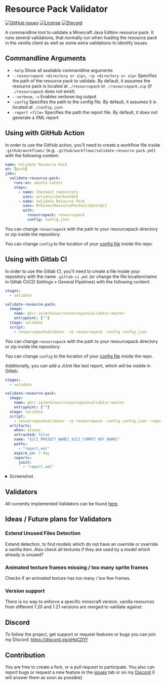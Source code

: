 # Resource Pack Validator
[![GitHub issues](https://img.shields.io/github/issues/MrKinau/ResourcePackValidator)](https://github.com/MrKinau/ResourcePackValidator/issues)
[![License](https://img.shields.io/github/license/MrKinau/ResourcePackValidator)](https://github.com/MrKinau/ResourcePackValidator/blob/master/LICENSE)
[![Discord](https://img.shields.io/discord/550764567282712583?logo=discord)](https://discord.gg/xHpCDYf)

A commandline tool to validate a Minecraft Java Edition resource pack. It runs several validations, that normally run when loading the resource pack in the vanilla client as well as some extra validations to identify issues.

## Commandline Arguments
- `-help` Show all available commandline arguments
- `--resourcepack <directory or zip>`, `-rp <directory or zip>` Specifies the path of the resource pack to validate. By default, it assumes the resource pack is located at `./resourcepack` or `./resourcepack.zip` (if `./resourcepack` does not exist)
- `--verbose`, `-v` Enables verbose log output
- `-config` Specifies the path to the config file. By default, it assumes it is located at `./config.json`
- `-report <file>` Specifies the path the report file. By default, it does not generate a XML report

## Using with GitHub Action
In order to use the GitHub action, you'll need to create a workflow file inside `.github/workflows/` (e.g. `.github/workflows/validate-resource-pack.yml`) with the following content:
```yaml
name: Validate Resource Pack
on: [push]
jobs:
  validate-resource-pack:
    runs-on: ubuntu-latest
    steps:
      - name: Checkout repository
        uses: actions/checkout@v4
      - name: Validate Resource Pack
        uses: MrKinau/ResourcePackValidator@v1
        with:
          resourcepack: resourcepack
          config: config.json
```
You can change `resourcepack` with the path to your resourcepack directory or zip inside the repository.

You can change `config` to the location of your [config file](doc/CONFIG.md) inside the repo.

## Using with Gitlab CI
In order to use the Gitlab CI, you'll need to create a file inside your repository with the name `.gitlab-ci.yml` (or change the file location/name in Gitlab CI/CD Settings » General Pipelines) with the following content:
```yaml
stages:
  - validate

validate-resource-pack:
  image:
    name: ghcr.io/mrkinau/resourcepackvalidator:master
    entrypoint: [""]
  stage: validate
  script:
    - resourcepackvalidator -rp resourcepack -config config.json
```
You can change `resourcepack` with the path to your resourcepack directory or zip inside the repository.

You can change `config` to the location of your [config file](doc/CONFIG.md) inside the repo.

Additionally, you can add a JUnit like test report, which will be visible in Gitlab:
```yaml
stages:
  - validate

validate-resource-pack:
  image:
    name: ghcr.io/mrkinau/resourcepackvalidator:master
    entrypoint: [""]
  stage: validate
  script:
    - resourcepackvalidator -rp resourcepack -config config.json -report ./report.xml
  artifacts:
    when: always
    untracked: false
    name: "${CI_PROJECT_NAME}_${CI_COMMIT_REF_NAME}"
    paths:
      - "report.xml"
    expire_in: 7 day
    reports:
      junit:
        - "report.xml"
```
<details>
  <summary>Screenshot</summary>
  <img src="https://github.com/MrKinau/ResourcePackValidator/assets/13185260/20bf3697-76b3-42e5-8912-9ac39bb43dd9"  alt="Gitlab CI Tests screenshot showing some validators failing"/>
</details>

## Validators
All currently implemented Validators can be found [here](doc/VALIDATORS.md).

## Ideas / Future plans for Validators
### Extend Unused Files Detection
Extend detection, to find models which do not have an override or override a vanilla item. 
Also check all textures if they are used by a model which already is unused?

### Animated texture frames missing / too many sprite frames
Checks if an animated texture has too many / too few frames.

### Version support
There is no way to enforce a specific minecraft version, vanilla resources from different 1.20 and 1.21 versions are merged to validate against.

## Discord
To follow the project, get support or request features or bugs you can join my Discord: https://discord.gg/xHpCDYf

## Contribution
You are free to create a fork, or a pull request to participate. You also can report bugs or request a new feature in the [issues](https://github.com/MrKinau/FishingBot/issues) tab or on my [Discord](https://discord.gg/xHpCDYf) (I will answer them as soon as possible)
